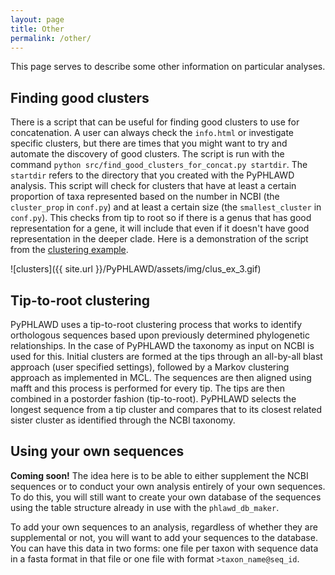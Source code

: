 ```yaml
---
layout: page
title: Other
permalink: /other/
---
```

This page serves to describe some other information on particular analyses.

## Finding good clusters

There is a script that can be useful for finding good clusters to use for concatenation. A user can always check the `info.html` or investigate specific clusters, but there are times that you might want to try and automate the discovery of good clusters. The script is run with the command `python src/find_good_clusters_for_concat.py startdir`. The `startdir` refers to the directory that you created with the PyPHLAWD analysis. This script will check for clusters that have at least a certain proportion of taxa represented based on the number in NCBI (the `cluster_prop` in `conf.py`) and at least a certain size (the `smallest_cluster` in `conf.py`). This checks from tip to root so if there is a genus that has good representation for a gene, it will include that even if it doesn't have good representation in the deeper clade. Here is a demonstration of the script from the [clustering example](https://fephyfofum.github.io/PyPHLAWD/runs/clustering_ex/).

![clusters]({{ site.url }}/PyPHLAWD/assets/img/clus_ex_3.gif)

## Tip-to-root clustering

PyPHLAWD uses a tip-to-root clustering process that works to identify orthologous sequences based upon previously determined phylogenetic relationships. In the case of PyPHLAWD the taxonomy as input on NCBI is used for this. Initial clusters are formed at the tips through an all-by-all blast approach (user specified settings), followed by a Markov clustering approach as implemented in MCL. The sequences are then aligned using mafft and this process is performed for every tip. The tips are then combined in a postorder fashion (tip-to-root). PyPHLAWD selects the longest sequence from a tip cluster and compares that to its closest related sister cluster as identified through the NCBI taxonomy.

## Using your own sequences

**Coming soon!** The idea here is to be able to either supplement the NCBI sequences or to conduct your own analysis entirely of your own sequences. To do this, you will still want to create your own database of the sequences using the table structure already in use with the `phlawd_db_maker`. 

To add your own sequences to an analysis, regardless of whether they are supplemental or not, you will want to add your sequences to the database. You can have this data in two forms: one file per taxon with sequence data in a fasta format in that file or one file with format `>taxon_name@seq_id`. 